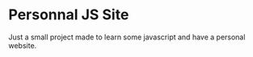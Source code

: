 # Personnal JS Site
 
Just a small project made to learn some javascript and have a personal website.
